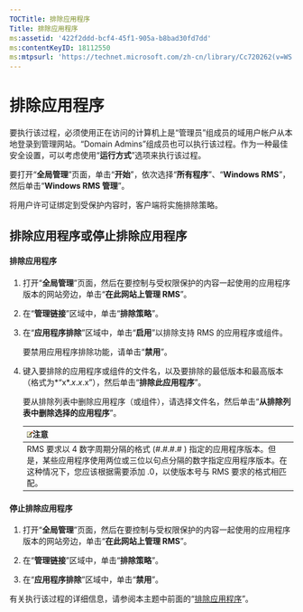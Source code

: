 ```yaml
---
TOCTitle: 排除应用程序
Title: 排除应用程序
ms:assetid: '422f2ddd-bcf4-45f1-905a-b8bad30fd7dd'
ms:contentKeyID: 18112550
ms:mtpsurl: 'https://technet.microsoft.com/zh-cn/library/Cc720262(v=WS.10)'
---
```


排除应用程序
============

要执行该过程，必须使用正在访问的计算机上是“管理员”组成员的域用户帐户从本地登录到管理网站。“Domain Admins”组成员也可以执行该过程。作为一种最佳安全设置，可以考虑使用“**运行方式**”选项来执行该过程。

要打开“**全局管理**”页面，单击“**开始**”，依次选择“**所有程序**”、“**Windows RMS**”，然后单击“**Windows RMS 管理**”。

将用户许可证绑定到受保护内容时，客户端将实施排除策略。

排除应用程序或停止排除应用程序
------------------------------

#### 排除应用程序

1.  打开“**全局管理**”页面，然后在要控制与受权限保护的内容一起使用的应用程序版本的网站旁边，单击“**在此网站上管理 RMS**”。

2.  在“**管理链接**”区域中，单击“**排除策略**”。

3.  在“**应用程序排除**”区域中，单击“**启用**”以排除支持 RMS 的应用程序或组件。

    要禁用应用程序排除功能，请单击“**禁用**”。

4.  键入要排除的应用程序或组件的文件名，以及要排除的最低版本和最高版本（格式为*“x*.*x*.*x*.x”），然后单击“**排除此应用程序**”。

    要从排除列表中删除应用程序（或组件），请选择文件名，然后单击“**从排除列表中删除选择的应用程序**”。

    | ![](images/Cc720262.note(WS.10).gif)注意                                                                                                                                         |
    |---------------------------------------------------------------------------------------------------------------------------------------------------------------------------------------------------------------|
    | RMS 要求以 4 数字周期分隔的格式 (\#.\#.\#.\# ) 指定的应用程序版本。但是，某些应用程序使用两位或三位以句点分隔的数字指定应用程序版本。在这种情况下，您应该根据需要添加 .0，以使版本号与 RMS 要求的格式相匹配。 |

#### 停止排除应用程序

1.  打开“**全局管理**”页面，然后在要控制与受权限保护的内容一起使用的应用程序版本的网站旁边，单击“**在此网站上管理 RMS**”。

2.  在“**管理链接**”区域中，单击“**排除策略**”。

3.  在“**应用程序排除**”区域中，单击“**禁用**”。

有关执行该过程的详细信息，请参阅本主题中前面的“[排除应用程序](https://technet.microsoft.com/b68ae4b2-b9ba-44ae-90cb-c88df600ec86)”。
